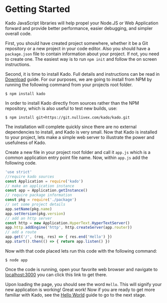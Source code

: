 # Getting Started

Kado JavaScript libraries will help propel your Node.JS or Web Application
forward and provide better performance, easier debugging, and simpler overall
code.

First, you should have created project somewhere, whether it be a Git repository
or a new project in your code editor. Also you should have a `package.json` file
to contain information about your project. If not, you need to create one. The
easiest way is to run `npm init` and follow the on screen instructions.

Second, it is time to install Kado. Full details and instructions can be read in
[Download](./Download.md) guide. For our purposes, we are going to install from
NPM by running the following command from your projects root folder.

```
$ npm install kado
```

In order to install Kado directly from sources rather than the NPM repository,
which is also useful to test new builds, use:

```
$ npm install git+https://git.nullivex.com/kado/kado.git
```

The installation will complete quickly since there are no external dependencies
to install, and Kado is very small. Now that Kado is installed to your project,
lets make a simple web server to illustrate the power and usefulness of Kado.

Create a new file in your project root folder and call it `app.js` which is a
common application entry point file name. Now, within `app.js` add the following
code.

```js
'use strict'
//require kado sources
const Application = require('kado')
// make an application instance
const app = Application.getInstance()
// require package information
const pkg = require('./package')
// set some project details
app.setName(pkg.name)
app.setVersion(pkg.version)
// add an http server
const http = new Application.HyperText.HyperTextServer()
app.http.addEngine('http', http.createServer(app.router))
// add a route
app.get('/', (req, res) => { res.end('Hello') })
app.start().then(() => { return app.listen() })
```

Now with that code placed lets run this code with the following command:

```
$ node app
```

Once the code is running, open your favorite web browser and navigate to
[localhost:3000](http://localhost:3000) you can click this link to get there.

Upon loading the page, you should see the word `Hello`. This will signify your
new application is working! Great work! Now if you are ready to get more
familiar with Kado, see the [Hello World](./HellowWorld.md) guide
to go to the next stage.
